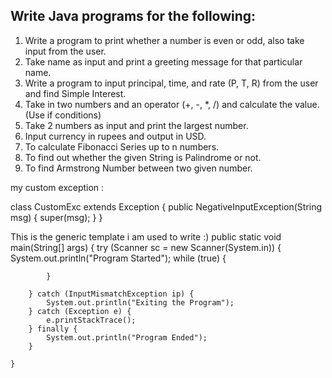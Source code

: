 ## Write Java programs for the following:

1. Write a program to print whether a number is even or odd, also take
input from the user.
2. Take name as input and print a greeting message for that particular name.
3. Write a program to input principal, time, and rate (P, T, R) from the user and
find Simple Interest.
4. Take in two numbers and an operator (+, -, *, /) and calculate the value.
(Use if conditions)
5. Take 2 numbers as input and print the largest number.
6. Input currency in rupees and output in USD.
7. To calculate Fibonacci Series up to n numbers.
8. To find out whether the given String is Palindrome or not.
9. To find Armstrong Number between two given number.


my custom exception : 

class CustomExc extends Exception {
	public NegativeInputException(String msg) {
		super(msg);
	}
}


This is the generic template i am used to write  :)
public static void main(String[] args) {
		try (Scanner sc = new Scanner(System.in)) {
			System.out.println("Program Started");
			while (true) {
				
			}

		} catch (InputMismatchException ip) {
			System.out.println("Exiting the Program");
		} catch (Exception e) {
			e.printStackTrace();
		} finally {
			System.out.println("Program Ended");
		}

	}